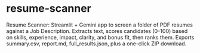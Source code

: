 # resume-scanner
Resume Scanner: Streamlit + Gemini app to screen a folder of PDF resumes against a Job Description. Extracts text, scores candidates (0–100) based on skills, experience, impact, clarity, and bonus fit, then ranks them. Exports summary.csv, report.md, full_results.json, plus a one-click ZIP download.
